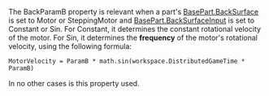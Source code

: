 The BackParamB property is relevant when a part's [BasePart.BackSurface](https://developer.roblox.com/en-us/api-reference/property/BasePart/BackSurface) is set to Motor or SteppingMotor and [BasePart.BackSurfaceInput](https://developer.roblox.com/en-us/api-reference/property/BasePart/BackSurfaceInput) is set to Constant or Sin. For Constant, it determines the constant rotational velocity of the motor. For Sin, it determines the **frequency** of the motor's rotational velocity, using the following formula:

`MotorVelocity = ParamB * math.sin(workspace.DistributedGameTime * ParamB)`

In no other cases is this property used.